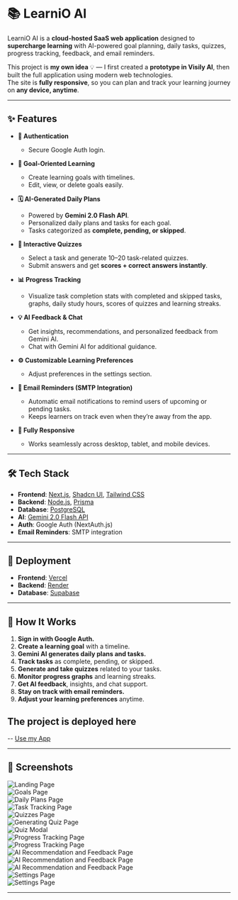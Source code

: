 # 📚 LearniO AI  

LearniO AI is a **cloud-hosted SaaS web application** designed to **supercharge learning** with AI-powered goal planning, daily tasks, quizzes, progress tracking, feedback, and email reminders.  

This project is **my own idea** 💡 — I first created a **prototype in Visily AI**, then built the full application using modern web technologies.  
The site is **fully responsive**, so you can plan and track your learning journey on **any device, anytime**.  

---

## ✨ Features  

- **🔑 Authentication**
  - Secure Google Auth login.  

- **🎯 Goal-Oriented Learning**
  - Create learning goals with timelines.  
  - Edit, view, or delete goals easily.  

- **🗓️ AI-Generated Daily Plans**
  - Powered by **Gemini 2.0 Flash API**.  
  - Personalized daily plans and tasks for each goal.  
  - Tasks categorized as **complete, pending, or skipped**.  

- **📝 Interactive Quizzes**
  - Select a task and generate 10–20 task-related quizzes.  
  - Submit answers and get **scores + correct answers instantly**.  

- **📊 Progress Tracking**
  - Visualize task completion stats with completed and skipped tasks, graphs, daily study hours, scores of quizzes and learning streaks.  

- **💡 AI Feedback & Chat**
  - Get insights, recommendations, and personalized feedback from Gemini AI.  
  - Chat with Gemini AI for additional guidance.  

- **⚙️ Customizable Learning Preferences**
  - Adjust preferences in the settings section.  

- **📧 Email Reminders (SMTP Integration)**
  - Automatic email notifications to remind users of upcoming or pending tasks.  
  - Keeps learners on track even when they’re away from the app.  

- **📱 Fully Responsive**
  - Works seamlessly across desktop, tablet, and mobile devices.  

---

## 🛠️ Tech Stack  

- **Frontend**: [Next.js](https://nextjs.org/), [Shadcn UI](https://ui.shadcn.com/), [Tailwind CSS](https://tailwindcss.com/)  
- **Backend**: [Node.js](https://nodejs.org/), [Prisma](https://www.prisma.io/)  
- **Database**: [PostgreSQL](https://www.postgresql.org/)  
- **AI**: [Gemini 2.0 Flash API](https://deepmind.google/technologies/gemini/)  
- **Auth**: Google Auth (NextAuth.js)  
- **Email Reminders**: SMTP integration  

---

## 🚀 Deployment  

- **Frontend**: [Vercel](https://vercel.com/)  
- **Backend**: [Render](https://render.com/)  
- **Database**: [Supabase](https://supabase.com/)  

---

## 🧩 How It Works

1. **Sign in with Google Auth.**
2. **Create a learning goal** with a timeline.
3. **Gemini AI generates daily plans and tasks.**
4. **Track tasks** as complete, pending, or skipped.
5. **Generate and take quizzes** related to your tasks.
6. **Monitor progress graphs** and learning streaks.
7. **Get AI feedback**, insights, and chat support.
8. **Stay on track with email reminders.**
9. **Adjust your learning preferences** anytime.

## The project is deployed here
-- [Use my App](https://learnio-nine.vercel.app/)

---

## 📸 Screenshots

![Landing Page](./Screenshots/landing.png)  
![Goals Page](./Screenshots/goals.png)  
![Daily Plans Page](./Screenshots/plans.png)  
![Task Tracking Page](./Screenshots/tasks.png)  
![Quizzes Page](./Screenshots/quizzes.png)  
![Generating Quiz Page](./Screenshots/quizzes2.png)  
![Quiz Modal](./Screenshots/quizzes3.png)  
![Progress Tracking Page](./Screenshots/progress.png)  
![Progress Tracking Page](./Screenshots/progress2.png)  
![AI Recommendation and Feedback Page](./Screenshots/feedback.png)  
![AI Recommendation and Feedback Page](./Screenshots/feedback2.png)  
![AI Recommendation and Feedback Page](./Screenshots/feedback3.png)  
![Settings Page](./Screenshots/settings.png)  
![Settings Page](./Screenshots/settings.png)  

---


